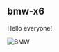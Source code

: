 ## bmw-x6
Hello everyone!


![BMW](https://user-images.githubusercontent.com/79521676/120113326-9b479100-c182-11eb-9c92-8e289541d953.gif)
